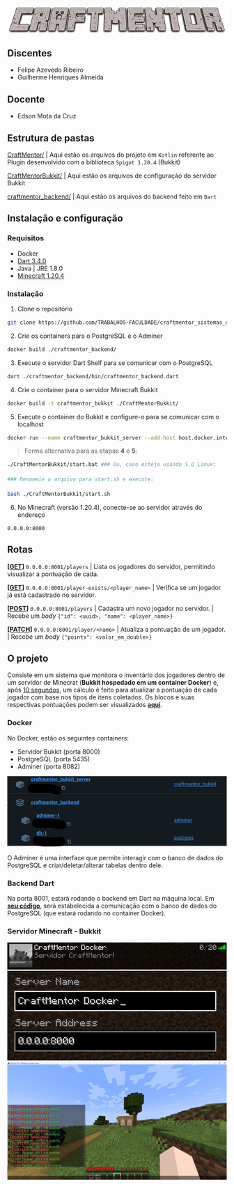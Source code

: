<div align='center'>
    <img src='screenshots/craftmentor.png'>
</div>

## Discentes

- Felipe Azevedo Ribeiro
- Guilherme Henriques Almeida

## Docente

- Edson Mota da Cruz

## Estrutura de pastas

[CraftMentor/](https://github.com/TRABALHOS-FACULDADE/craftmentor_sistemas_distribuidos/tree/main/CraftMentor) | Aqui estão os arquivos do projeto em `Kotlin` referente ao Plugin desenvolvido com a biblioteca `Spigot 1.20.4` (Bukkit)

[CraftMentorBukkit/](https://github.com/TRABALHOS-FACULDADE/craftmentor_sistemas_distribuidos/tree/main/CraftMentorBukkit) | Aqui estão os arquivos de configuração do servidor Bukkit

[craftmentor_backend/](https://github.com/TRABALHOS-FACULDADE/craftmentor_sistemas_distribuidos/tree/main/craftmentor_backend) | Aqui estão os arquivos do backend feito em `Dart`

## Instalação e configuração

### Requisitos

- Docker
- [Dart 3.4.0](https://dart.dev)
- Java | JRE 1.8.0
- [Minecraft 1.20.4](https://www.minecraft.net/pt-br)

### Instalação

1. Clone o repositório

```bash
git clone https://github.com/TRABALHOS-FACULDADE/craftmentor_sistemas_distribuidos.git
```

2. Crie os containers para o PostgreSQL e o Adminer

```bash
docker build ./craftmentor_backend/
```

3. Execute o servidor Dart Shelf para se comunicar com o PostgreSQL

```bash
dart ./craftmentor_backend/bin/craftmentor_backend.dart
```

4. Crie o container para o servidor Minecraft Bukkit

```bash
docker build -t craftmentor_bukkit ./CraftMentorBukkit/
```

5. Execute o container do Bukkit e configure-o para se comunicar com o localhost

```bash
docker run --name craftmentor_bukkit_server --add-host host.docker.internal:host-gateway -it -p 8000:8000 craftmentor_bukkit
```

> Forma alternativa para as etapas **4** e **5**:

```bash
./CraftMentorBukkit/start.bat ### Ou, caso esteja usando S.O Linux:

### Renomeie o arquivo para start.sh e execute:

bash ./CraftMentorBukkit/start.sh
```

6. No Minecraft (versão 1.20.4), conecte-se ao servidor através do endereço

```
0.0.0.0:8000
```

## Rotas

[**[GET]**](0.0.0.0:8001/players) `0.0.0.0:8001/players` | Lista os jogadores do servidor, permitindo visualizar a pontuação de cada.

[**[GET]**](0.0.0.0:8001/player-exists/teste) `0.0.0.0:8001/player-exists/<player_name>` | Verifica se um jogador já está cadastrado no servidor.

[**[POST]**](0.0.0.0:8001/players/) `0.0.0.0:8001/players` | Cadastra um novo jogador no servidor. | Recebe um _body_ `{"id": <uuid>, "name": <player_name>}`

[**[PATCH]**](0.0.0.0:8001/player/teste) `0.0.0.0:8001/player/<name>` | Atualiza a pontuação de um jogador. | Recebe um _body_ `{"points": <valor_em_double>}`

## O projeto

Consiste em um sistema que monitora o inventário dos jogadores dentro de um servidor de Minecrat (**Bukkit hospedado em um container Docker**) e, após <ins>10 segundos</ins>, um cálculo é feito para atualizar a pontuação de cada jogador com base nos tipos de itens coletados. Os blocos e suas respectivas pontuações podem ser visualizados [**aqui**](https://github.com/TRABALHOS-FACULDADE/craftmentor_sistemas_distribuidos/blob/main/CraftMentor/src/main/java/dev/feliperf/craftmentor/Presenter/Controllers/BlockRankingController.kt).

### Docker

No Docker, estão os seguintes containers:

- Servidor Bukkit (porta 8000)
- PostgreSQL (porta 5435)
- Adminer (porta 8082)

![](screenshots/1.png)

O Adminer é uma interface que permite interagir com o banco de dados do PostgreSQL e criar/deletar/alterar tabelas dentro dele.

### Backend Dart

Na porta 8001, estará rodando o backend em Dart na máquina local. Em [**seu código**](https://github.com/TRABALHOS-FACULDADE/craftmentor_sistemas_distribuidos/blob/main/craftmentor_backend/bin/craftmentor_backend.dart), será estabelecida a comunicação com o banco de dados do PostgreSQL (que estará rodando no container Docker).

### Servidor Minecraft - Bukkit

![](screenshots/server.png)
![](screenshots/ip.png)
![](screenshots/game.png)

